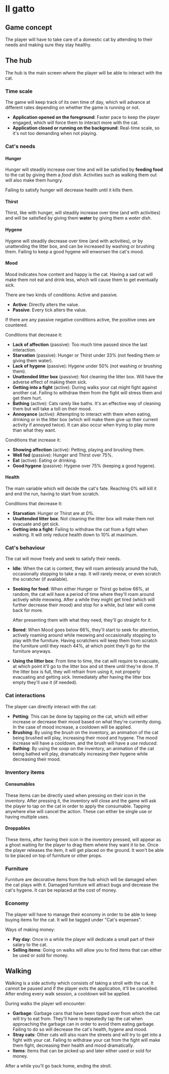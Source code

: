 # Il gatto

## Game concept

The player will have to take care of a domestic cat by attending to their needs and making sure they stay healthy.

## The hub

The hub is the main screen where the player will be able to interact with the cat.

### Time scale

The game will keep track of its own time of day, which will advance at different rates depending on whether the game is running or not.

+ **Application opened on the foreground**: Faster pace to keep the player engaged, which will force them to interact more with the cat.
+ **Application closed or running on the background**: Real-time scale, so it's not too demanding when not playing.

### Cat's needs

#### Hunger

Hunger will steadily increase over time and will be satisfied by **feeding food** to the cat by giving them a *food dish*. Activities such as walking them out will also make them hungry.

Failing to satisfy hunger will decrease health until it kills them.

#### Thirst

Thirst, like with hunger, will steadily increase over time (and with activities) and will be satisfied by giving them **water** by giving them a *water dish*.

#### Hygene

Hygene will steadily decrease over time (and with activities), or by unattending the litter box, and can be increased by washing or brushing them. Failing to keep a good hygene will enworsen the cat's mood.

#### Mood

Mood indicates how content and happy is the cat. Having a sad cat will make them not eat and drink less, which will cause them to get eventually sick.

There are two kinds of conditions: Active and passive. 

+ **Active**: Directly alters the value.
+ **Passive**: Every tick alters the value.

If there are any passive negative conditions active, the positive ones are countered.

Conditions that decrease it:

+ **Lack of affection** (passive): Too much time passed since the last interaction.
+ **Starvation** (passive): Hunger or Thirst under 33% (not feeding them or giving them water).
+ **Lack of hygene** (passive): Hygene under 50% (not washing or brushing them).
+ **Unattended litter box** (passive): Not cleaning the litter box. Will have the adverse effect of making them sick.
+ **Getting into a fight** (active): During walks your cat might fight against another cat. Failing to withdraw them from the fight will stress them and get them hurt.
+ **Bathing** (active): Cats rarely like baths. It's an effective way of cleaning them but will take a toll on their mood.
+ **Annoyance** (active): Attempting to interact with them when eating, drinking or in the litter box (which will make them give up their current activity if annoyed twice). It can also occur when trying to play more than what they want.

Conditions that increase it:

+ **Showing affection** (active): Petting, playing and brushing them.
+ **Well fed** (passive): Hunger and Thirst over 75%.
+ **Eat** (active): Eating or drinking.
+ **Good hygene** (passive): Hygene over 75% (keeping a good hygene).

#### Health

The main variable which will decide the cat's fate. Reaching 0% will kill it and end the run, having to start from scratch.

Conditions that decrease it:

+ **Starvation**: Hunger or Thirst are at 0%.
+ **Unattended litter box**: Not cleaning the litter box will make them not evacuate and get sick.
+ **Getting into a fight**: Failing to withdraw the cat from a fight when walking. It will only reduce health down to 10% at maximum.

### Cat's behaviour

The cat will move freely and seek to satisfy their needs.

+ **Idle**: When the cat is content, they will roam aimlessly around the hub, occasionally stopping to take a nap. It will rarely meow, or even scratch the scratcher (if available).

+ **Seeking for food**: When either Hunger or Thirst go below 66%, at random, the cat will have a period of time where they'll roam around actively while meowing. After a while they might get tired (which will further decrease their mood) and stop for a while, but later will come back for more.

  After presenting them with what they need, they'll go straight for it.

+ **Bored**: When Mood goes below 66%, they'll start to seek for attention, actively roaming around while meowing and occasionally stopping to play with the furniture. Having scratchers will keep them from scratch the furniture until they reach 44%, at which point they'll go for the furniture anyways.

+ **Using the litter box**: From time to time, the cat will require to evacuate, at which point it'll go to the litter box and sit there until they're done. If the litter box is full, they will refrain from using it, not properly evacuating and getting sick. Immediately after having the litter box empty they'll use it (if needed).

### Cat interactions

The player can directly interact with the cat:

+ **Petting**: This can be done by tapping on the cat, which will either increase or decrease their mood based on what they're currenlty doing. In the case of mood increase, a cooldown will be applied.
+ **Brushing**: By using the *brush* on the inventory, an animation of the cat being brushed will play, increasing their mood and hygene. The mood increase will have a cooldown, and the brush will have a *use reduced*.
+ **Bathing**: By using the *soap* on the inventory, an animation of the cat being bathed will play, dramatically increasing their hygene while decreasing their mood.

### Inventory items

#### Consumables

These items can be directly used when pressing on their icon in the inventory. After pressing it, the inventory will close and the game will ask the player to tap on the cat in order to apply the consumable. Tapping anywhere else will cancel the action. These can either be single use or having multiple uses.

#### Droppables

These items, after having their icon in the inventory pressed, will appear as a ghost waiting for the player to drag them where they want it to be. Once the player releases the item, it will get placed on the ground. It won't be able to be placed on top of furniture or other props.

### Furniture

Furniture are decorative items from the hub which will be damaged when the cat plays with it. Damaged furniture will attract bugs and decrease the cat's hygene. It can be replaced at the cost of money.

### Economy

The player will have to manage their economy in order to be able to keep buying items for the cat. It will be tagged under "Cat's expenses".

Ways of making money:

+ **Pay day**: Once in a while the player will dedicate a small part of their salary to the cat.
+ **Selling items**: Going on walks will allow you to find items that can either be used or sold for money.

## Walking

Walking is a side activity which consists of taking a stroll with the cat. It cannot be paused and if the player exits the application, it'll be cancelled. After ending every walk session, a cooldown will be applied.

During walks the player will encounter:

+ **Garbage**: Garbage cans that have been tipped over from which the cat will try to eat from. They'll have to repeatedly tap the cat when approaching the garbage can in order to avoid them eating garbage. Failing to do so will decrease the cat's health, hygene and mood.
+ **Stray cats**: Other cats will also roam the streets and will try to get into a fight with your cat. Failing to withdraw your cat from the fight will make them fight, decreasing their health and mood dramatically.
+ **Items**: Items that can be picked up and later either used or sold for money.

After a while you'll go back home, ending the stroll.



